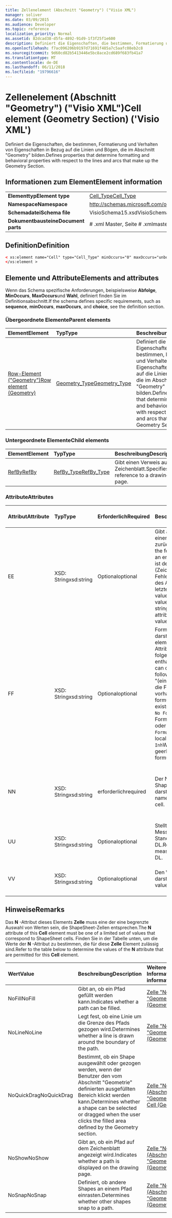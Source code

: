 ```yaml
---
title: Zellenelement (Abschnitt "Geometry") ("Visio XML")
manager: soliver
ms.date: 03/09/2015
ms.audience: Developer
ms.topic: reference
localization_priority: Normal
ms.assetid: 82dcad38-d5fa-4892-91d9-1f3f25f1e600
description: Definiert die Eigenschaften, die bestimmen, Formatierung und Verhalten von Eigenschaften in Bezug auf die Linien und Bögen, die im Abschnitt "Geometry" bilden.
ms.openlocfilehash: f7ac096206b9197d71691f485a7c5aafc08eb2c8
ms.sourcegitcommit: 9d60cd82b5413446e5bc8ace2cd689f683fb41a7
ms.translationtype: MT
ms.contentlocale: de-DE
ms.lasthandoff: 06/11/2018
ms.locfileid: "19796616"
---
```

# <a name="cell-element-geometry-section-visio-xml"></a><span data-ttu-id="d6761-103">Zellenelement (Abschnitt "Geometry") ("Visio XML")</span><span class="sxs-lookup"><span data-stu-id="d6761-103">Cell element (Geometry Section) ('Visio XML')</span></span>

<span data-ttu-id="d6761-104">Definiert die Eigenschaften, die bestimmen, Formatierung und Verhalten von Eigenschaften in Bezug auf die Linien und Bögen, die im Abschnitt "Geometry" bilden.</span><span class="sxs-lookup"><span data-stu-id="d6761-104">Defines properties that determine formatting and behavioral properties with respect to the lines and arcs that make up the Geometry Section.</span></span>
  
## <a name="element-information"></a><span data-ttu-id="d6761-105">Informationen zum Element</span><span class="sxs-lookup"><span data-stu-id="d6761-105">Element information</span></span>

|||
|:-----|:-----|
|<span data-ttu-id="d6761-106">**Elementtyp**</span><span class="sxs-lookup"><span data-stu-id="d6761-106">**Element type**</span></span> <br/> |[<span data-ttu-id="d6761-107">Cell_Type</span><span class="sxs-lookup"><span data-stu-id="d6761-107">Cell_Type</span></span>](cell_type-complextypevisio-xml.md) <br/> |
|<span data-ttu-id="d6761-108">**Namespace**</span><span class="sxs-lookup"><span data-stu-id="d6761-108">**Namespace**</span></span> <br/> |http://schemas.microsoft.com/office/visio/2012/main  <br/> |
|<span data-ttu-id="d6761-109">**Schemadatei**</span><span class="sxs-lookup"><span data-stu-id="d6761-109">**Schema file**</span></span> <br/> |<span data-ttu-id="d6761-110">VisioSchema15.xsd</span><span class="sxs-lookup"><span data-stu-id="d6761-110">VisioSchema15.xsd</span></span>  <br/> |
|<span data-ttu-id="d6761-111">**Dokumentbausteine**</span><span class="sxs-lookup"><span data-stu-id="d6761-111">**Document parts**</span></span> <br/> |<span data-ttu-id="d6761-112"># .xml Master, Seite # .xml</span><span class="sxs-lookup"><span data-stu-id="d6761-112">master#.xml, page#.xml</span></span>  <br/> |
   
## <a name="definition"></a><span data-ttu-id="d6761-113">Definition</span><span class="sxs-lookup"><span data-stu-id="d6761-113">Definition</span></span>

```XML
< xs:element name="Cell" type="Cell_Type" minOccurs="0" maxOccurs="unbounded" >
</xs:element >
```

## <a name="elements-and-attributes"></a><span data-ttu-id="d6761-114">Elemente und Attribute</span><span class="sxs-lookup"><span data-stu-id="d6761-114">Elements and attributes</span></span>

<span data-ttu-id="d6761-115">Wenn das Schema spezifische Anforderungen, beispielsweise **Abfolge**, **MinOccurs**, **MaxOccurs**und **Wahl**, definiert finden Sie im Definitionsabschnitt.</span><span class="sxs-lookup"><span data-stu-id="d6761-115">If the schema defines specific requirements, such as **sequence**, **minOccurs**, **maxOccurs**, and **choice**, see the definition section.</span></span> 
  
### <a name="parent-elements"></a><span data-ttu-id="d6761-116">Übergeordnete Elemente</span><span class="sxs-lookup"><span data-stu-id="d6761-116">Parent elements</span></span>

|<span data-ttu-id="d6761-117">**Element**</span><span class="sxs-lookup"><span data-stu-id="d6761-117">**Element**</span></span>|<span data-ttu-id="d6761-118">**Typ**</span><span class="sxs-lookup"><span data-stu-id="d6761-118">**Type**</span></span>|<span data-ttu-id="d6761-119">**Beschreibung**</span><span class="sxs-lookup"><span data-stu-id="d6761-119">**Description**</span></span>|
|:-----|:-----|:-----|
|[<span data-ttu-id="d6761-120">Row-Element ("Geometry")</span><span class="sxs-lookup"><span data-stu-id="d6761-120">Row element (Geometry)</span></span>](row-element-geometry-sectionvisio-xml.md) <br/> |[<span data-ttu-id="d6761-121">Geometry_Type</span><span class="sxs-lookup"><span data-stu-id="d6761-121">Geometry_Type</span></span>](geometry_type-complextypevisio-xml.md) <br/> |<span data-ttu-id="d6761-122">Definiert die Eigenschaften, die bestimmen, Formatierung und Verhalten von Eigenschaften in Bezug auf die Linien und Bögen, die im Abschnitt "Geometry" bilden.</span><span class="sxs-lookup"><span data-stu-id="d6761-122">Defines properties that determine formatting and behavioral properties with respect to the lines and arcs that make up the Geometry Section.</span></span>  <br/> |
   
### <a name="child-elements"></a><span data-ttu-id="d6761-123">Untergeordnete Elemente</span><span class="sxs-lookup"><span data-stu-id="d6761-123">Child elements</span></span>

|<span data-ttu-id="d6761-124">**Element**</span><span class="sxs-lookup"><span data-stu-id="d6761-124">**Element**</span></span>|<span data-ttu-id="d6761-125">**Typ**</span><span class="sxs-lookup"><span data-stu-id="d6761-125">**Type**</span></span>|<span data-ttu-id="d6761-126">**Beschreibung**</span><span class="sxs-lookup"><span data-stu-id="d6761-126">**Description**</span></span>|
|:-----|:-----|:-----|
|[<span data-ttu-id="d6761-127">RefBy</span><span class="sxs-lookup"><span data-stu-id="d6761-127">RefBy</span></span>](refby-element-cell_type-complextypevisio-xml.md) <br/> |[<span data-ttu-id="d6761-128">RefBy_Type</span><span class="sxs-lookup"><span data-stu-id="d6761-128">RefBy_Type</span></span>](refby_type-complextypevisio-xml.md) <br/> |<span data-ttu-id="d6761-129">Gibt einen Verweis auf ein Zeichenblatt.</span><span class="sxs-lookup"><span data-stu-id="d6761-129">Specifies a reference to a drawing page.</span></span>  <br/> |
   
### <a name="attributes"></a><span data-ttu-id="d6761-130">Attribute</span><span class="sxs-lookup"><span data-stu-id="d6761-130">Attributes</span></span>

|<span data-ttu-id="d6761-131">**Attribut**</span><span class="sxs-lookup"><span data-stu-id="d6761-131">**Attribute**</span></span>|<span data-ttu-id="d6761-132">**Typ**</span><span class="sxs-lookup"><span data-stu-id="d6761-132">**Type**</span></span>|<span data-ttu-id="d6761-133">**Erforderlich**</span><span class="sxs-lookup"><span data-stu-id="d6761-133">**Required**</span></span>|<span data-ttu-id="d6761-134">**Beschreibung**</span><span class="sxs-lookup"><span data-stu-id="d6761-134">**Description**</span></span>|<span data-ttu-id="d6761-135">**Mögliche Werte**</span><span class="sxs-lookup"><span data-stu-id="d6761-135">**Possible values**</span></span>|
|:-----|:-----|:-----|:-----|:-----|
|<span data-ttu-id="d6761-136">E</span><span class="sxs-lookup"><span data-stu-id="d6761-136">E</span></span>  <br/> |<span data-ttu-id="d6761-137">XSD: String</span><span class="sxs-lookup"><span data-stu-id="d6761-137">xsd:string</span></span>  <br/> |<span data-ttu-id="d6761-138">Optional</span><span class="sxs-lookup"><span data-stu-id="d6761-138">optional</span></span>  <br/> |<span data-ttu-id="d6761-139">Gibt an, dass die Formel einen Fehler zurückgibt.</span><span class="sxs-lookup"><span data-stu-id="d6761-139">Indicates that the formula evaluates to an error.</span></span> <span data-ttu-id="d6761-140">Der Wert von **E** ist der aktuelle Wert (Zeichenfolge mit einer Fehlermeldung); der Wert des Attributs **V** ist der letzte gültige Wert.</span><span class="sxs-lookup"><span data-stu-id="d6761-140">The value of **E** is the current value (an error message string); the value of the **V** attribute is the last valid value.</span></span>  <br/> |<span data-ttu-id="d6761-141">Zeichenfolge mit einer Fehlermeldung.</span><span class="sxs-lookup"><span data-stu-id="d6761-141">An error message string.</span></span>  <br/> |
|<span data-ttu-id="d6761-142">F</span><span class="sxs-lookup"><span data-stu-id="d6761-142">F</span></span>  <br/> |<span data-ttu-id="d6761-143">XSD: String</span><span class="sxs-lookup"><span data-stu-id="d6761-143">xsd:string</span></span>  <br/> |<span data-ttu-id="d6761-144">Optional</span><span class="sxs-lookup"><span data-stu-id="d6761-144">optional</span></span>  <br/> | <span data-ttu-id="d6761-145">Formel für das Element darstellt.</span><span class="sxs-lookup"><span data-stu-id="d6761-145">Represents the element's formula.</span></span> <span data-ttu-id="d6761-146">Dieses Attribut kann eine der folgenden Zeichenfolgen enthalten:</span><span class="sxs-lookup"><span data-stu-id="d6761-146">This attribute can contain one of the following strings:</span></span>  <br/>  <span data-ttu-id="d6761-147">"(einige Formel)" Wenn die Formel lokal vorhanden ist.</span><span class="sxs-lookup"><span data-stu-id="d6761-147">'(some formula)' if the formula exists locally</span></span>  <br/>  <span data-ttu-id="d6761-148">`No Formula`Wenn die Formel lokal gelöscht oder blockiert ist.</span><span class="sxs-lookup"><span data-stu-id="d6761-148">`No Formula` if the formula is locally deleted or blocked</span></span>  <br/>  <span data-ttu-id="d6761-149">`Inh`Wenn die Formel geerbt wird.</span><span class="sxs-lookup"><span data-stu-id="d6761-149">`Inh` if the formula is inherited.</span></span>  <br/> |<span data-ttu-id="d6761-150">Eine Formel.</span><span class="sxs-lookup"><span data-stu-id="d6761-150">A formula.</span></span>  <br/> |
|<span data-ttu-id="d6761-151">N</span><span class="sxs-lookup"><span data-stu-id="d6761-151">N</span></span>  <br/> |<span data-ttu-id="d6761-152">XSD: String</span><span class="sxs-lookup"><span data-stu-id="d6761-152">xsd:string</span></span>  <br/> |<span data-ttu-id="d6761-153">erforderlich</span><span class="sxs-lookup"><span data-stu-id="d6761-153">required</span></span>  <br/> |<span data-ttu-id="d6761-154">Der Name der ShapeSheet-Zelle darstellt.</span><span class="sxs-lookup"><span data-stu-id="d6761-154">Represents the name of the ShapeSheet cell.</span></span>  <br/> |<span data-ttu-id="d6761-155">Der Name der ShapeSheet-Zelle.</span><span class="sxs-lookup"><span data-stu-id="d6761-155">The name of the ShapeSheet cell.</span></span>  <br/> <span data-ttu-id="d6761-156">Siehe Abschnitt "Hinweise".</span><span class="sxs-lookup"><span data-stu-id="d6761-156">See the Remarks section below.</span></span>  <br/> |
|<span data-ttu-id="d6761-157">U</span><span class="sxs-lookup"><span data-stu-id="d6761-157">U</span></span>  <br/> |<span data-ttu-id="d6761-158">XSD: String</span><span class="sxs-lookup"><span data-stu-id="d6761-158">xsd:string</span></span>  <br/> |<span data-ttu-id="d6761-159">Optional</span><span class="sxs-lookup"><span data-stu-id="d6761-159">optional</span></span>  <br/> |<span data-ttu-id="d6761-160">Stellt eine Einheit der Messung der Standardwert ist DL.</span><span class="sxs-lookup"><span data-stu-id="d6761-160">Represents a unit of measure The default is DL.</span></span>  <br/> |<span data-ttu-id="d6761-161">Die Einheiten der Zelle.</span><span class="sxs-lookup"><span data-stu-id="d6761-161">The units of the cell.</span></span>  <br/> |
|<span data-ttu-id="d6761-162">V</span><span class="sxs-lookup"><span data-stu-id="d6761-162">V</span></span>  <br/> |<span data-ttu-id="d6761-163">XSD: String</span><span class="sxs-lookup"><span data-stu-id="d6761-163">xsd:string</span></span>  <br/> |<span data-ttu-id="d6761-164">Optional</span><span class="sxs-lookup"><span data-stu-id="d6761-164">optional</span></span>  <br/> |<span data-ttu-id="d6761-165">Den Wert der Zelle darstellt.</span><span class="sxs-lookup"><span data-stu-id="d6761-165">Represents the value of the cell.</span></span>  <br/> |<span data-ttu-id="d6761-166">Der Wert der ShapeSheet-Zelle.</span><span class="sxs-lookup"><span data-stu-id="d6761-166">The value of the ShapeSheet cell.</span></span>  <br/> |
   
## <a name="remarks"></a><span data-ttu-id="d6761-167">Hinweise</span><span class="sxs-lookup"><span data-stu-id="d6761-167">Remarks</span></span>

<span data-ttu-id="d6761-168">Das **N** -Attribut dieses Elements **Zelle** muss eine der eine begrenzte Auswahl von Werten sein, die ShapeSheet-Zellen entsprechen.</span><span class="sxs-lookup"><span data-stu-id="d6761-168">The **N** attribute of this **Cell** element must be one of a limited set of values that correspond to ShapeSheet cells.</span></span> <span data-ttu-id="d6761-169">Finden Sie in der Tabelle unten, um die Werte der **N** -Attribut zu bestimmen, die für diese **Zelle** Element zulässig sind.</span><span class="sxs-lookup"><span data-stu-id="d6761-169">Refer to the table below to determine the values of the **N** attribute that are permitted for this **Cell** element.</span></span> 
  
|<span data-ttu-id="d6761-170">**Wert**</span><span class="sxs-lookup"><span data-stu-id="d6761-170">**Value**</span></span>|<span data-ttu-id="d6761-171">**Beschreibung**</span><span class="sxs-lookup"><span data-stu-id="d6761-171">**Description**</span></span>|<span data-ttu-id="d6761-172">**Weitere Informationen**</span><span class="sxs-lookup"><span data-stu-id="d6761-172">**More information**</span></span>|
|:-----|:-----|:-----|
|<span data-ttu-id="d6761-173">NoFill</span><span class="sxs-lookup"><span data-stu-id="d6761-173">NoFill</span></span>  <br/> |<span data-ttu-id="d6761-174">Gibt an, ob ein Pfad gefüllt werden kann.</span><span class="sxs-lookup"><span data-stu-id="d6761-174">Indicates whether a path can be filled.</span></span>  <br/> |[<span data-ttu-id="d6761-175">Zelle "NoFill" (Abschnitt "Geometry")</span><span class="sxs-lookup"><span data-stu-id="d6761-175">NoFill Cell (Geometry Section)</span></span>](nofill-cell-geometry-section.md) <br/> |
|<span data-ttu-id="d6761-176">NoLine</span><span class="sxs-lookup"><span data-stu-id="d6761-176">NoLine</span></span>  <br/> |<span data-ttu-id="d6761-177">Legt fest, ob eine Linie um die Grenze des Pfads gezogen wird.</span><span class="sxs-lookup"><span data-stu-id="d6761-177">Determines whether a line is drawn around the boundary of the path.</span></span>  <br/> |[<span data-ttu-id="d6761-178">Zelle "NoLine" (Abschnitt "Geometry")</span><span class="sxs-lookup"><span data-stu-id="d6761-178">NoLine Cell (Geometry Section)</span></span>](noline-cell-geometry-section.md) <br/> |
|<span data-ttu-id="d6761-179">NoQuickDrag</span><span class="sxs-lookup"><span data-stu-id="d6761-179">NoQuickDrag</span></span>  <br/> |<span data-ttu-id="d6761-180">Bestimmt, ob ein Shape ausgewählt oder gezogen werden, wenn der Benutzer den vom Abschnitt "Geometrie" definierten ausgefüllten Bereich klickt werden kann.</span><span class="sxs-lookup"><span data-stu-id="d6761-180">Determines whether a shape can be selected or dragged when the user clicks the filled area defined by the Geometry section.</span></span>  <br/> |[<span data-ttu-id="d6761-181">Zelle "NoQuickDrag" (Abschnitt "Geometry")</span><span class="sxs-lookup"><span data-stu-id="d6761-181">NoQuickDrag Cell (Geometry Section)</span></span>](noquickdrag-cell-geometry-section.md) <br/> |
|<span data-ttu-id="d6761-182">NoShow</span><span class="sxs-lookup"><span data-stu-id="d6761-182">NoShow</span></span>  <br/> |<span data-ttu-id="d6761-183">Gibt an, ob ein Pfad auf dem Zeichenblatt angezeigt wird.</span><span class="sxs-lookup"><span data-stu-id="d6761-183">Indicates whether a path is displayed on the drawing page.</span></span>  <br/> |[<span data-ttu-id="d6761-184">Zelle "NoShow" (Abschnitt "Geometry")</span><span class="sxs-lookup"><span data-stu-id="d6761-184">NoShow Cell (Geometry Section)</span></span>](noshow-cell-geometry-section.md) <br/> |
|<span data-ttu-id="d6761-185">NoSnap</span><span class="sxs-lookup"><span data-stu-id="d6761-185">NoSnap</span></span>  <br/> |<span data-ttu-id="d6761-186">Definiert, ob andere Shapes an einem Pfad einrasten.</span><span class="sxs-lookup"><span data-stu-id="d6761-186">Determines whether other shapes snap to a path.</span></span>  <br/> |[<span data-ttu-id="d6761-187">Zelle "NoSnap" (Abschnitt "Geometry")</span><span class="sxs-lookup"><span data-stu-id="d6761-187">NoSnap Cell (Geometry Section)</span></span>](nosnap-cell-geometry-section.md) <br/> |
   


